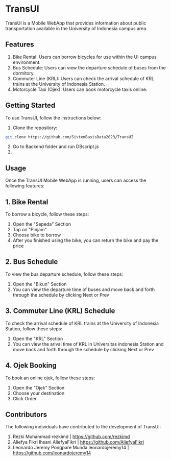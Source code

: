 # TransUI

TransUI is a Mobile WebApp that provides information about public transportation available in the University of Indonesia campus area.

## Features

1. Bike Rental: Users can borrow bicycles for use within the UI campus environment.
2. Bus Schedule: Users can view the departure schedule of buses from the dormitory.
3. Commuter Line (KRL): Users can check the arrival schedule of KRL trains at the University of Indonesia Station.
4. Motorcycle Taxi (Ojek): Users can book motorcycle taxis online.

## Getting Started

To use TransUI, follow the instructions below:

1. Clone the repository: 
```bash
git clone https://github.com/SistemBasisData2023/TransUI
```
2. Go to Backend folder and run DBscript.js
3. 

## Usage 
Once the TransUI Mobile WebApp is running, users can access the following features:

## 1. Bike Rental
To borrow a bicycle, follow these steps:
1. Open the "Sepeda" Section
2. Tap on "Pinjam"
3. Choose bike to borrow
4. After you finished using the bike, you can return the bike and pay the price

## 2. Bus Schedule
To view the bus departure schedule, follow these steps:
1. Open the "Bikun" Section
2. You can view the departure time of buses and move back and forth through the schedule by clicking Next or Prev

## 3. Commuter Line (KRL) Schedule
To check the arrival schedule of KRL trains at the University of Indonesia Station, follow these steps:
1. Open the "KRL" Section
2. You can view the arival time of KRL in Universitas indonesia Station and move back and forth through the schedule by clicking Next or Prev

## 4. Ojek Booking
To book an online ojek, follow these steps: 
1. Open the "Ojek" Section
2. Choose your destination
3. Click Order

## Contributors
The following individuals have contributed to the development of TransUI:
1. Rezki Muhammad
rezkimd | https://github.com/rezkimd
2. Aliefya Fikri Ihsani
AliefyaFikri | https://github.com/AliefyaFikri
3. Leonardo Jeremy Pongpare Munda
leonardojeremy14 | https://github.com/leonardojeremy14
